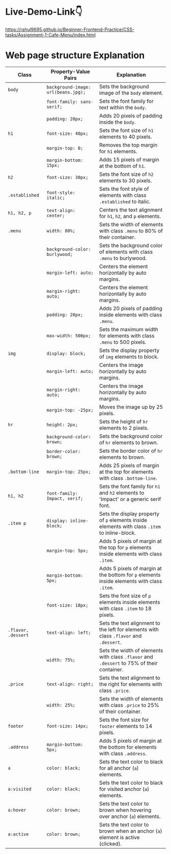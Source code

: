 # Live-Demo-Link👇
https://rahul9695.github.io/Beginner-Frontend-Practice/CSS-tasks/Assignment-1-Cafe-Menu/index.html

# Web page structure Explanation
| Class            | Property-Value Pairs                           | Explanation                                             |
| ---------------- | ---------------------------------------------- | ------------------------------------------------------- |
| `body`           | `background-image: url(beans.jpg);`            | Sets the background image of the `body` element.       |
|                  | `font-family: sans-serif;`                     | Sets the font family for text within the `body`.        |
|                  | `padding: 20px;`                               | Adds 20 pixels of padding inside the `body`.            |
| `h1`             | `font-size: 40px;`                            | Sets the font size of `h1` elements to 40 pixels.       |
|                  | `margin-top: 0;`                               | Removes the top margin for `h1` elements.               |
|                  | `margin-bottom: 15px;`                        | Adds 15 pixels of margin at the bottom of `h1`.        |
| `h2`             | `font-size: 30px;`                            | Sets the font size of `h2` elements to 30 pixels.       |
| `.established`   | `font-style: italic;`                         | Sets the font style of elements with class `.established` to italic. |
| `h1, h2, p`      | `text-align: center;`                         | Centers the text alignment for `h1`, `h2`, and `p` elements. |
| `.menu`          | `width: 80%;`                                 | Sets the width of elements with class `.menu` to 80% of their container. |
|                  | `background-color: burlywood;`                 | Sets the background color of elements with class `.menu` to burlywood. |
|                  | `margin-left: auto;`                          | Centers the element horizontally by auto margins.       |
|                  | `margin-right: auto;`                         | Centers the element horizontally by auto margins.       |
|                  | `padding: 20px;`                               | Adds 20 pixels of padding inside elements with class `.menu`. |
|                  | `max-width: 500px;`                            | Sets the maximum width for elements with class `.menu` to 500 pixels. |
| `img`            | `display: block;`                             | Sets the display property of `img` elements to block.    |
|                  | `margin-left: auto;`                          | Centers the image horizontally by auto margins.         |
|                  | `margin-right: auto;`                         | Centers the image horizontally by auto margins.         |
|                  | `margin-top: -25px;`                          | Moves the image up by 25 pixels.                        |
| `hr`             | `height: 2px;`                                | Sets the height of `hr` elements to 2 pixels.           |
|                  | `background-color: brown;`                    | Sets the background color of `hr` elements to brown.    |
|                  | `border-color: brown;`                        | Sets the border color of `hr` elements to brown.        |
| `.bottom-line`   | `margin-top: 25px;`                           | Adds 25 pixels of margin at the top for elements with class `.bottom-line`. |
| `h1, h2`         | `font-family: Impact, serif;`                 | Sets the font family for `h1` and `h2` elements to 'Impact' or a generic serif font. |
| `.item p`        | `display: inline-block;`                      | Sets the display property of `p` elements inside elements with class `.item` to inline-block. |
|                  | `margin-top: 5px;`                             | Adds 5 pixels of margin at the top for `p` elements inside elements with class `.item`. |
|                  | `margin-bottom: 5px;`                          | Adds 5 pixels of margin at the bottom for `p` elements inside elements with class `.item`. |
|                  | `font-size: 18px;`                            | Sets the font size of `p` elements inside elements with class `.item` to 18 pixels. |
| `.flavor, .dessert` | `text-align: left;`                         | Sets the text alignment to the left for elements with class `.flavor` and `.dessert`. |
|                  | `width: 75%;`                                 | Sets the width of elements with class `.flavor` and `.dessert` to 75% of their container. |
| `.price`         | `text-align: right;`                         | Sets the text alignment to the right for elements with class `.price`. |
|                  | `width: 25%;`                                 | Sets the width of elements with class `.price` to 25% of their container. |
| `footer`         | `font-size: 14px;`                            | Sets the font size for `footer` elements to 14 pixels. |
| `.address`       | `margin-bottom: 5px;`                          | Adds 5 pixels of margin at the bottom for elements with class `.address`. |
| `a`              | `color: black;`                               | Sets the text color to black for all anchor (`a`) elements. |
| `a:visited`      | `color: black;`                               | Sets the text color to black for visited anchor (`a`) elements. |
| `a:hover`        | `color: brown;`                               | Sets the text color to brown when hovering over anchor (`a`) elements. |
| `a:active`       | `color: brown;`                               | Sets the text color to brown when an anchor (`a`) element is active (clicked). |
